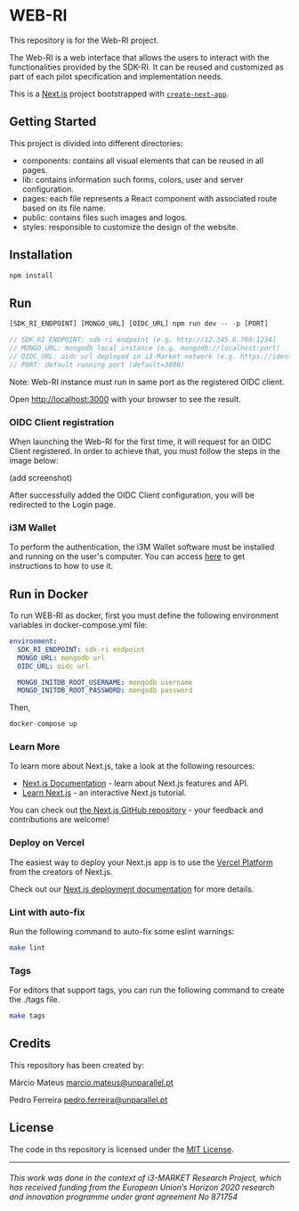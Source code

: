 # WEB-RI
This repository is for the Web-RI project. 

The Web-RI is a web interface that allows the users to interact with the functionalities provided by the SDK-RI. It can be reused and customized as part of each pilot specification and implementation needs.

This is a [Next.js](https://nextjs.org/) project bootstrapped with [`create-next-app`](https://github.com/vercel/next.js/tree/canary/packages/create-next-app).

## Getting Started
This project is divided into different directories:
- components: contains all visual elements that can be reused in all pages.
- lib: contains information such forms, colors, user and server configuration.
- pages: each file represents a React component with associated route based on its file name.
- public: contains files such images and logos.
- styles: responsible to customize the design of the website.

## Installation
```javascript
npm install
```

## Run
```javascript
[SDK_RI_ENDPOINT] [MONGO_URL] [OIDC_URL] npm run dev -- -p [PORT]

// SDK_RI_ENDPOINT: sdk-ri endpoint (e.g. http://12.345.6.789:1234)
// MONGO_URL: mongodb local instance (e.g. mongodb://localhost:port)
// OIDC_URL: oidc url deployed in i3-Market network (e.g. https://identity1.i3-market.eu)
// PORT: default running port (default=3000)
```
Note: Web-RI instance must run in same port as the registered OIDC client.

Open [http://localhost:3000](http://localhost:3000) with your browser to see the result.

### OIDC Client registration
When launching the Web-RI for the first time, it will request for an OIDC Client registered.
In order to achieve that, you must follow the steps in the image below:

(add screenshot)

After successfully added the OIDC Client configuration, you will be redirected to the Login page.

### i3M Wallet
To perform the authentication, the i3M Wallet software must be installed and running on the user's computer. 
You can access [here](https://i3-market.gitlab.io/code/backplane/backplane-api-gateway/backplane-api-specification/systems/trust-security-privacy/smart-wallet/wallet-desktop.html) to get instructions to how to use it.


## Run in Docker
To run WEB-RI as docker, first you must define the following environment variables in docker-compose.yml file:
````yaml
environment: 
  SDK_RI_ENDPOINT: sdk-ri endpoint
  MONGO_URL: mongodb url 
  OIDC_URL: oidc url

  MONGO_INITDB_ROOT_USERNAME: mongodb username
  MONGO_INITDB_ROOT_PASSWORD: mongodb password
````
Then,
```javascript
docker-compose up
```

### Learn More

To learn more about Next.js, take a look at the following resources:

- [Next.js Documentation](https://nextjs.org/docs) - learn about Next.js features and API.
- [Learn Next.js](https://nextjs.org/learn) - an interactive Next.js tutorial.

You can check out [the Next.js GitHub repository](https://github.com/vercel/next.js/) - your feedback and contributions are welcome!

### Deploy on Vercel

The easiest way to deploy your Next.js app is to use the [Vercel Platform](https://vercel.com/new?utm_medium=default-template&filter=next.js&utm_source=create-next-app&utm_campaign=create-next-app-readme) from the creators of Next.js.

Check out our [Next.js deployment documentation](https://nextjs.org/docs/deployment) for more details.


### Lint with auto-fix
Run the following command to auto-fix some eslint warnings:
```bash
make lint
```

### Tags
For editors that support tags, you can run the following command to create the ./tags file.

```sh
make tags
```

## Credits
This repository has been created by:

Márcio Mateus [marcio.mateus@unparallel.pt](mailto:marcio.mateus@unparallel.pt)

Pedro Ferreira [pedro.ferreira@unparallel.pt](mailto:marcio.mateus@unparallel.pt)

## License
The code in ths repository is licensed under the [MIT License](https://opensource.org/licenses/MIT).

___
###### This work was done in the context of i3-MARKET Research Project, which has received funding from the European Union’s Horizon 2020 research and innovation programme under grant agreement No 871754

